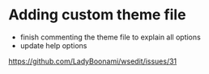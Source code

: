 # Adding custom theme file

- finish commenting the theme file to explain all options
- update help options

https://github.com/LadyBoonami/wsedit/issues/31
